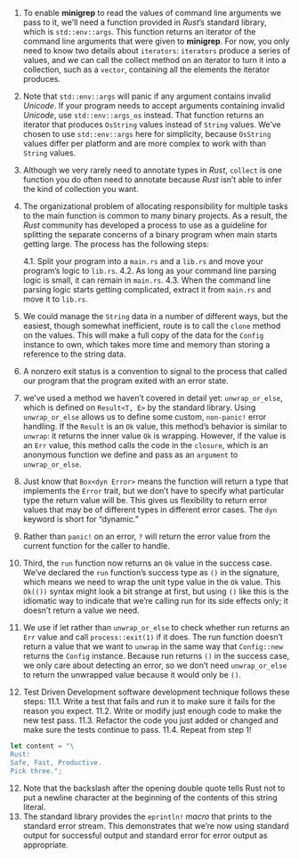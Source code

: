 1. To enable **minigrep** to read the values of command line arguments we pass to it, we’ll need a function provided in _Rust_’s standard library, which is `std::env::args`. This function returns an iterator of the command line arguments that were given to **minigrep**. For now, you only need to know two details about `iterators`: `iterators` produce a series of values, and we can call the collect method on an iterator to turn it into a collection, such as a `vector`, containing all the elements the iterator produces.
2. Note that `std::env::args` will panic if any argument contains invalid _Unicode_. If your program needs to accept arguments containing invalid _Unicode_, use `std::env::args_os` instead. That function returns an iterator that produces `OsString` values instead of `String` values. We’ve chosen to use `std::env::args` here for simplicity, because `OsString` values differ per platform and are more complex to work with than `String` values.
3. Although we very rarely need to annotate types in _Rust_, `collect` is one function you do often need to annotate because _Rust_ isn’t able to infer the kind of collection you want.
4. The organizational problem of allocating responsibility for multiple tasks to the main function is common to many binary projects. As a result, the _Rust_ community has developed a process to use as a guideline for splitting the separate concerns of a binary program when main starts getting large. The process has the following steps:

    4.1. Split your program into a `main.rs` and a `lib.rs` and move your program’s logic to `lib.rs`.
    4.2. As long as your command line parsing logic is small, it can remain in `main.rs`.
    4.3. When the command line parsing logic starts getting complicated, extract it from `main.rs` and move it to `lib.rs`.
5. We could manage the `String` data in a number of different ways, but the easiest, though somewhat inefficient, route is to call the `clone` method on the values. This will make a full copy of the data for the `Config` instance to own, which takes more time and memory than storing a reference to the string data.
6. A nonzero exit status is a convention to signal to the process that called our program that the program exited with an error state.
7. we’ve used a method we haven’t covered in detail yet: `unwrap_or_else`, which is defined on `Result<T, E>` by the standard library. Using `unwrap_or_else` allows us to define some custom, `non-panic!` error handling. If the `Result` is an `Ok` value, this method’s behavior is similar to `unwrap`: it returns the inner value `Ok` is wrapping. However, if the value is an `Err` value, this method calls the code in the `closure`, which is an anonymous function we define and pass as an `argument` to `unwrap_or_else`.
8. Just know that `Box<dyn Error>` means the function will return a type that implements the `Error` trait, but we don’t have to specify what particular type the return value will be. This gives us flexibility to return error values that may be of different types in different error cases. The `dyn` keyword is short for “dynamic.”
8. Rather than `panic!` on an error, `?` will return the error value from the current function for the caller to handle.
9. Third, the `run` function now returns an `Ok` value in the success case. We’ve declared the `run` function’s success type as `()` in the signature, which means we need to wrap the unit type value in the `Ok` value. This `Ok(())` syntax might look a bit strange at first, but using `()` like this is the idiomatic way to indicate that we’re calling run for its side effects only; it doesn’t return a value we need.
10. We use if let rather than `unwrap_or_else` to check whether run returns an `Err` value and call `process::exit(1)` if it does. The run function doesn’t return a value that we want to `unwrap` in the same way that `Config::new` returns the `Config` instance. Because run returns `()` in the success case, we only care about detecting an error, so we don’t need `unwrap_or_else` to return the unwrapped value because it would only be `()`.
11. Test Driven Development software development technique follows these steps:
    11.1. Write a test that fails and run it to make sure it fails for the reason you expect.
    11.2. Write or modify just enough code to make the new test pass.
    11.3. Refactor the code you just added or changed and make sure the tests continue to pass.
    11.4. Repeat from step 1!

```rust
let content = "\
Rust:
Safe, Fast, Productive.
Pick three.";
```
12. Note that the backslash after the opening double quote tells Rust not to put a newline character at the beginning of the contents of this string literal.
13. The standard library provides the `eprintln!` _macro_ that prints to the standard error stream. This demonstrates that we’re now using standard output for successful output and standard error for error output as appropriate.